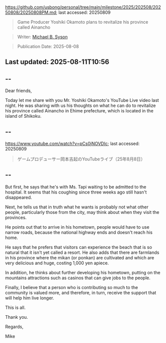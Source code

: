 https://github.com/usbong/personal/tree/main/milestone/2025/202508/20250808/20250808PM.md; last accessed: 20250809

> Game Producer Yoshiki Okamoto plans to revitalize his province called Ainancho

> Writer: [Michael B. Syson](https://www.linkedin.com/in/michaelsyson/)

> Publication Date: 2025-08-08

## Last updated: 2025-08-11T10:56

## --

Dear friends,

Today let me share with you Mr. Yoshiki Okamoto's YouTube Live video last night. He was sharing with us his thoughts on what he can do to revitalize his province called Ainancho in Ehime prefecture, which is located in the island of Shikoku.

## --

https://www.youtube.com/watch?v=pCs0jNOVDIc; last accessed: 20250809

> ゲームプロデューサー岡本吉起のYouTubeライブ（25年8月8日）

## --

But first, he says that he's with Ms. Tapi waiting to be admitted to the hospital. It seems that his coughing since three weeks ago still hasn't disappeared.

Next, he tells us that in truth what he wants is probably not what other people, particularly those from the city, may think about when they visit the provinces.

He points out that to arrive in his hometown, people would have to use narrow roads, because the national highway ends and doesn't reach his home.

He says that he prefers that visitors can experience the beach that is so natural that it isn't yet called a resort. He also adds that there are farmlands in his province where the mikan (or ponkan) are cultivated and which are very delicious and huge, costing 1,000 yen apiece.

In addition, he thinks about further developing his hometown, putting on the mountains attractions such as casinos that can give jobs to the people.

Finally, I believe that a person who is contributing so much to the community is valued more, and therefore, in turn, receive the support that will help him live longer.

This is all.

Thank you.

Regards,

Mike